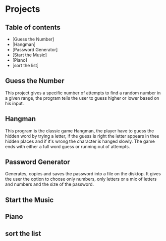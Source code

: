 # Projects
## Table of contents
* [Guess the Number]
* [Hangman]
* [Password Generator]
* [Start the Music]
* [Piano]
* [sort the list]

## Guess the Number
This project gives a specific number of attempts to find a random number in a given range, the program tells the user to guess higher or lower based on his input.
	
## Hangman
This program is the classic game Hangman, the player have to guess the hidden word by trying a letter, if the guess is right the letter appears in thee hidden places and if it's wrong the character is hanged slowly.
The game ends with either a full word guess or running out of attempts.
	
## Password Generator
Generates, copies and saves the password into a file on the disktop.
It gives the user the option to choose only numbers, only letters or a mix of letters and numbers and the size of the password.

## Start the Music
## Piano
## sort the list
